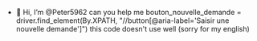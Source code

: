 - 👋 Hi, I’m @Peter5962
can you help me
bouton_nouvelle_demande = driver.find_element(By.XPATH, "//button[@aria-label='Saisir une nouvelle demande']")
this code doesn't use well (sorry for my english)
